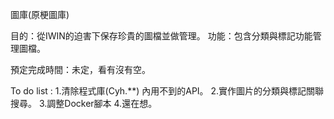 圖庫(原梗圖庫)

目的：從IWIN的迫害下保存珍貴的圖檔並做管理。
功能：包含分類與標記功能管理圖檔。

預定完成時間：未定，看有沒有空。

To do list : 
1.清除程式庫(Cyh.**) 內用不到的API。
2.實作圖片的分類與標記關聯搜尋。
3.調整Docker腳本
4.還在想。
